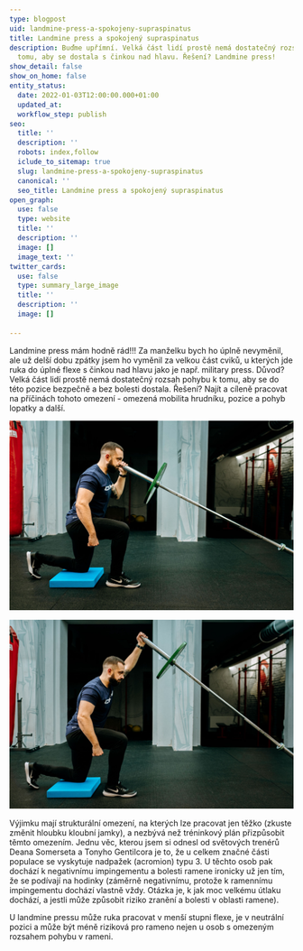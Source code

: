 ```yaml
---
type: blogpost
uid: landmine-press-a-spokojeny-supraspinatus
title: Landmine press a spokojený supraspinatus
description: Buďme upřímní. Velká část lidí prostě nemá dostatečný rozsah pohybu k
  tomu, aby se dostala s činkou nad hlavu. Řešení? Landmine press!
show_detail: false
show_on_home: false
entity_status:
  date: 2022-01-03T12:00:00.000+01:00
  updated_at: 
  workflow_step: publish
seo:
  title: ''
  description: ''
  robots: index,follow
  iclude_to_sitemap: true
  slug: landmine-press-a-spokojeny-supraspinatus
  canonical: ''
  seo_title: Landmine press a spokojený supraspinatus
open_graph:
  use: false
  type: website
  title: ''
  description: ''
  image: []
  image_text: ''
twitter_cards:
  use: false
  type: summary_large_image
  title: ''
  description: ''
  image: []

---
```

Landmine press mám hodně rád!!! Za manželku bych ho úplně nevyměnil, ale už delší dobu zpátky jsem ho vyměnil za velkou část cviků, u kterých jde ruka do úplné flexe s činkou nad hlavu jako je např. military press. Důvod? Velká část lidí prostě nemá dostatečný rozsah pohybu k tomu, aby se do této pozice bezpečně a bez bolesti dostala. Řešení? Najít a cíleně pracovat na příčinách tohoto omezení - omezená mobilita hrudníku, pozice a pohyb lopatky a další.

![](/assets/uploads/viktor-00319jo.jpg)

![](/assets/uploads/viktor-00318jo.jpg)

Výjimku mají strukturální omezení, na kterých lze pracovat jen těžko (zkuste změnit hloubku kloubní jamky), a nezbývá než tréninkový plán přizpůsobit těmto omezením. Jednu věc, kterou jsem si odnesl od světových trenérů Deana Somerseta a Tonyho Gentilcora je to, že u celkem značné části populace se vyskytuje nadpažek (acromion) typu 3. U těchto osob pak dochází k negativnímu impingementu a bolesti ramene ironicky už jen tím, že se podívají na hodinky (záměrně negativnímu, protože k ramennímu impingementu dochází vlastně vždy. Otázka je, k jak moc velkému útlaku dochází, a jestli může způsobit riziko zranění a bolesti v oblasti ramene).

U landmine pressu může ruka pracovat v menší stupni flexe, je v neutrální pozici a může být méně riziková pro rameno nejen u osob s omezeným rozsahem pohybu v rameni.